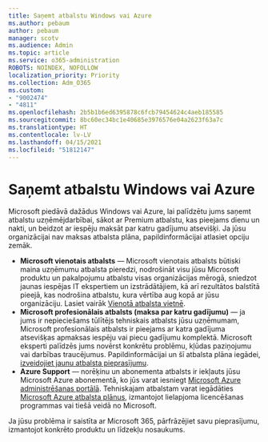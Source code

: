 ```yaml
---
title: Saņemt atbalstu Windows vai Azure
ms.author: pebaum
author: pebaum
manager: scotv
ms.audience: Admin
ms.topic: article
ms.service: o365-administration
ROBOTS: NOINDEX, NOFOLLOW
localization_priority: Priority
ms.collection: Adm_O365
ms.custom:
- "9002474"
- "4811"
ms.openlocfilehash: 2b5b1b6ed6395878c6fcb79454624c4aeb185585
ms.sourcegitcommit: 8bc60ec34bc1e40685e3976576e04a2623f63a7c
ms.translationtype: HT
ms.contentlocale: lv-LV
ms.lasthandoff: 04/15/2021
ms.locfileid: "51812147"
---
```

# <a name="get-support-for-windows-or-azure"></a>Saņemt atbalstu Windows vai Azure

Microsoft piedāvā dažādus Windows vai Azure, lai palīdzētu jums saņemt atbalstu uzņēmējdarbībai, sākot ar Premium atbalstu, kas pieejams dienu un nakti, un beidzot ar iespēju maksāt par katru gadījumu atsevišķi. Ja jūsu organizācijai nav maksas atbalsta plāna, papildinformācijai atlasiet opciju zemāk.

- **Microsoft vienotais atbalsts** — Microsoft vienotais atbalsts būtiski maina uzņēmumu atbalsta pieredzi, nodrošināt visu jūsu Microsoft produktu un pakalpojumu atbalstu visas organizācijas mērogā, sniedzot jaunas iespējas IT ekspertiem un izstrādātājiem, kā arī rezultātos balstītā pieejā, kas nodrošina atbalstu, kura vērtība aug kopā ar jūsu organizāciju. Lasiet vairāk [Vienotā atbalsta vietnē](https://aka.ms/unified-support).
- **Microsoft profesionālais atbalsts (maksa par katru gadījumu)** — ja jums ir nepieciešams tūlītējs tehniskais atbalsts jūsu uzņēmumam, Microsoft profesionālais atbalsts ir pieejams ar katra gadījuma atsevišķas apmaksas iespēju vai piecu gadījumu komplektā. Microsoft eksperti palīdzēs jums novērst konkrētu problēmu, kļūdas paziņojumu vai darbības traucējumus. Papildinformācijai un šī atbalsta plāna iegādei, [izveidojiet jaunu atbalsta pieprasījumu](https://support.microsoft.com/supportforbusiness/productselection).
- **Azure Support** — norēķinu un abonementa atbalsts ir iekļauts jūsu Microsoft Azure abonementā, ko jūs varat iesniegt [Microsoft Azure administrēšanas portālā](https://portal.azure.com/). Tehniskajam atbalstam varat iegādāties [Microsoft Azure atbalsta plānus](https://azure.microsoft.com/support/plans/), izmantojot lielapjoma licencēšanas programmas vai tiešā veidā no Microsoft.

Ja jūsu problēma ir saistīta ar Microsoft 365, pārfrāzējiet savu pieprasījumu, izmantojot konkrēto produktu un līdzekļu nosaukums.
